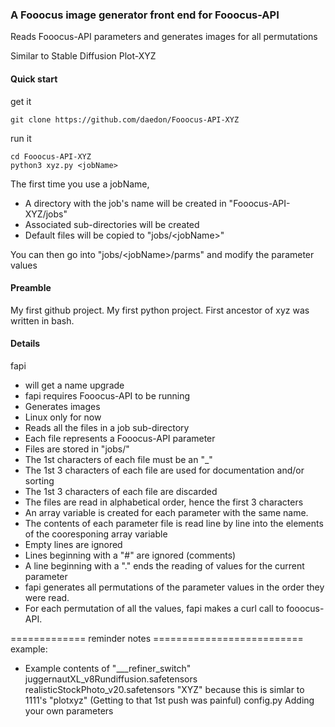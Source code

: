 ### A Fooocus image generator front end for Fooocus-API
Reads Fooocus-API parameters and generates images for all permutations

Similar to Stable Diffusion Plot-XYZ

#### Quick start

get it 

```
git clone https://github.com/daedon/Fooocus-API-XYZ
```

run it
```
cd Fooocus-API-XYZ
python3 xyz.py <jobName>
```

The first time you use a jobName, 
* A directory with the job's name will be created in "Fooocus-API-XYZ/jobs"
* Associated sub-directories will be created
* Default files will be copied to "jobs/\<jobName\>"

You can then go into "jobs/\<jobName\>/parms" and modify the parameter values
#### Preamble
My first github project.
My first python project.
First ancestor of xyz was written in bash.

#### Details
fapi 
* will get a name upgrade
* fapi requires Fooocus-API to be running
* Generates images 
* Linux only for now
* Reads all the files in a job sub-directory
* Each file represents a Fooocus-API parameter
* Files are stored in "jobs/<jobName>"
* The 1st characters of each file must be an "_"
* The 1st 3 characters of each file are used for documentation and/or sorting
* The 1st 3 characters of each file are discarded
* The files are read in alphabetical order, hence the first 3 characters
* An array variable is created for each parameter with the same name.
* The contents of each parameter file is read line by line into the elements of the cooresponing array variable
* Empty lines are ignored
* Lines beginning with a "#" are ignored (comments)
* A line beginning with a "." ends the reading of values for the current parameter
* fapi generates all permutations of the parameter values in the order they were read.
* For each permutation of all the values, fapi makes a curl call to fooocus-API.



============= reminder notes ==========================
example:
* Example contents of "___refiner_switch"
juggernautXL_v8Rundiffusion.safetensors
realisticStockPhoto_v20.safetensors
"XYZ" because this is simlar to 1111's "plotxyz"
(Getting to that 1st push was painful)
config.py
Adding your own parameters
